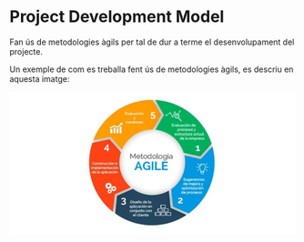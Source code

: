 <!-- TITLE: Project Development Model -->
<!-- SUBTITLE: Project Development Model -->

# Project Development Model
Fan ús de metodologies àgils per tal de dur a terme el desenvolupament del projecte. 

Un exemple de com es treballa fent ús de metodologies àgils, es descriu en aquesta imatge:

![Metodologias Agiles 904 X 452](/uploads/metodologias-agiles-904-x-452.jpg "Metodologias Agiles 904 X 452")
